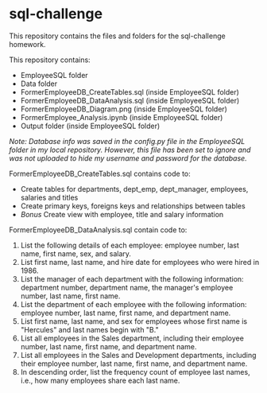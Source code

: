 # sql-challenge
This repository contains the files and folders for the sql-challenge homework. 

This repository contains:
* EmployeeSQL folder
* Data folder
* FormerEmployeeDB_CreateTables.sql (inside EmployeeSQL folder)
* FormerEmployeeDB_DataAnalysis.sql (inside EmployeeSQL folder)
* FormerEmployeeDB_Diagram.png (inside EmployeeSQL folder)
* FormerEmployee_Analysis.ipynb (inside EmployeeSQL folder)
* Output folder (inside EmployeeSQL folder)

*Note: Database info was saved in the config.py file in the EmployeeSQL folder in my local repository.  However, this file has been set to ignore and was not uploaded to hide my username and password for the database.*

FormerEmployeeDB_CreateTables.sql contains code to:
* Create tables for departments, dept_emp, dept_manager, employees, salaries and titles
* Create primary keys, foreigns keys and relationships between tables
* *Bonus* Create view with employee, title and salary information


FormerEmployeeDB_DataAnalysis.sql contain code to:
1. List the following details of each employee: employee number, last name, first name, sex, and salary.
2. List first name, last name, and hire date for employees who were hired in 1986.
3. List the manager of each department with the following information: department number, department name, the manager's employee number, last name, first name.
4. List the department of each employee with the following information: employee number, last name, first name, and department name.
5. List first name, last name, and sex for employees whose first name is "Hercules" and last names begin with "B."
6. List all employees in the Sales department, including their employee number, last name, first name, and department name.
7. List all employees in the Sales and Development departments, including their employee number, last name, first name, and department name.
8. In descending order, list the frequency count of employee last names, i.e., how many employees share each last name.

